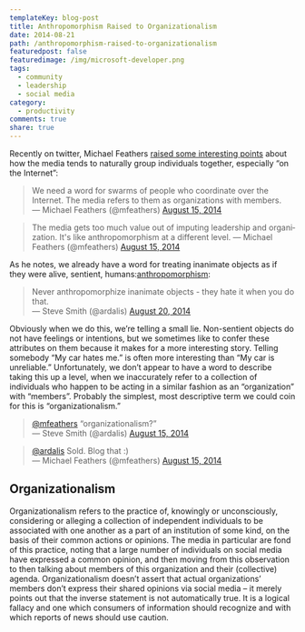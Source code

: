 ```yaml
---
templateKey: blog-post
title: Anthropomorphism Raised to Organizationalism
date: 2014-08-21
path: /anthropomorphism-raised-to-organizationalism
featuredpost: false
featuredimage: /img/microsoft-developer.png
tags:
  - community
  - leadership
  - social media
category:
  - productivity
comments: true
share: true
---
```


Recently on twitter, Michael Feathers [raised some interesting points](https://twitter.com/mfeathers/status/500115006546272256) about how the media tends to naturally group individuals together, especially “on the Internet”:

<blockquote class="twitter-tweet" lang="en">We need a word for swarms of people who coordinate over the Internet. The media refers to them as organizations with members.<div></div>— Michael Feathers (@mfeathers) <a href="https://twitter.com/mfeathers/status/500113216069173250">August 15, 2014</a></blockquote>
<script src="//platform.twitter.com/widgets.js" async charset="utf-8"></script>

<blockquote class="twitter-tweet" lang="en">The media gets too much value out of imputing leadership and organization. It's like anthropomorphism at a different level. — Michael Feathers (@mfeathers) <a href="https://twitter.com/mfeathers/status/500115006546272256">August 15, 2014</a></blockquote>
<script src="//platform.twitter.com/widgets.js" async charset="utf-8"></script>

As he notes, we already have a word for treating inanimate objects as if they were alive, sentient, humans:[anthropomorphism](https://twitter.com/ardalis/status/502167654703304705):

<blockquote class="twitter-tweet" lang="en">Never anthropomorphize inanimate objects - they hate it when you do that.<div></div>— Steve Smith (@ardalis) <a href="https://twitter.com/ardalis/status/502167654703304705">August 20, 2014</a></blockquote>
<script async src="//platform.twitter.com/widgets.js" charset="utf-8"></script>

Obviously when we do this, we’re telling a small lie. Non-sentient objects do not have feelings or intentions, but we sometimes like to confer these attributes on them because it makes for a more interesting story. Telling somebody “My car hates me.” is often more interesting than “My car is unreliable.” Unfortunately, we don’t appear to have a word to describe taking this up a level, when we inaccurately refer to a collection of individuals who happen to be acting in a similar fashion as an “organization” with “members”. Probably the simplest, most descriptive term we could coin for this is “organizationalism.”

<blockquote class="twitter-tweet" lang="en"><a href="https://twitter.com/mfeathers">@mfeathers</a> “organizationalism?”<div></div>— Steve Smith (@ardalis) <a href="https://twitter.com/ardalis/status/500117658575335424">August 15, 2014</a></blockquote>
<script async src="//platform.twitter.com/widgets.js" charset="utf-8"></script>

<blockquote class="twitter-tweet" lang="en"><a href="https://twitter.com/ardalis">@ardalis</a> Sold. Blog that :)<div></div>— Michael Feathers (@mfeathers) <a href="https://twitter.com/mfeathers/status/500118453597261824">August 15, 2014</a></blockquote>
<script async src="//platform.twitter.com/widgets.js" charset="utf-8"></script>

## Organizationalism

Organizationalism refers to the practice of, knowingly or unconsciously, considering or alleging a collection of independent individuals to be associated with one another as a part of an institution of some kind, on the basis of their common actions or opinions. The media in particular are fond of this practice, noting that a large number of individuals on social media have expressed a common opinion, and then moving from this observation to then talking about members of this organization and their (collective) agenda. Organizationalism doesn’t assert that actual organizations’ members don’t express their shared opinions via social media – it merely points out that the inverse statement is not automatically true. It is a logical fallacy and one which consumers of information should recognize and with which reports of news should use caution.
